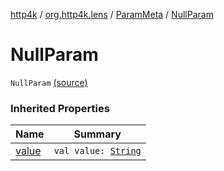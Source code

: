 [http4k](../../index.md) / [org.http4k.lens](../index.md) / [ParamMeta](index.md) / [NullParam](./-null-param.md)

# NullParam

`NullParam` [(source)](https://github.com/http4k/http4k/blob/master/http4k-core/src/main/kotlin/org/http4k/lens/ParamMeta.kt#L11)

### Inherited Properties

| Name | Summary |
|---|---|
| [value](value.md) | `val value: `[`String`](https://kotlinlang.org/api/latest/jvm/stdlib/kotlin/-string/index.html) |
